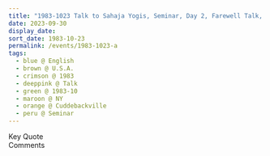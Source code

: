 ```yaml
---
title: "1983-1023 Talk to Sahaja Yogis, Seminar, Day 2, Farewell Talk, Deer Park Farms Resort, Gallery Hill Road, Cuddebackville (110 kms E of Scranton), Upstate New York, NY, U.S.A."
date: 2023-09-30
display_date: 
sort_date: 1983-10-23
permalink: /events/1983-1023-a
tags:
  - blue @ English
  - brown @ U.S.A.
  - crimson @ 1983
  - deeppink @ Talk
  - green @ 1983-10
  - maroon @ NY
  - orange @ Cuddebackville
  - peru @ Seminar
---
```


<wave-list>
  <list-title color="green" width="75">Key Quote</list-title>
  <list-item color="BlanchedAlmond"  width="200"></list-item>
  <list-item color="Lavender"></list-item>
  <list-item color="BlanchedAlmond"></list-item>
</wave-list>

<br>

<wave-list>
  <list-title color="green" width="75">Comments</list-title>
  <list-item color="BlanchedAlmond"  width="200"></list-item>
  <list-item color="Lavender"></list-item>
  <list-item color="BlanchedAlmond"></list-item>
</wave-list>